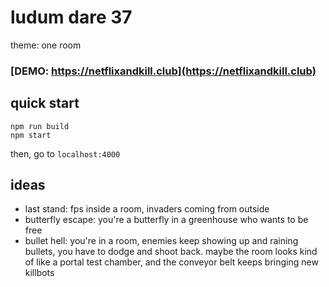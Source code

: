 # ludum dare 37

theme: one room

### [DEMO: https://netflixandkill.club](https://netflixandkill.club)

## quick start

```
npm run build
npm start
```

then, go to `localhost:4000`

## ideas

- last stand: fps inside a room, invaders coming from outside
- butterfly escape: you're a butterfly in a greenhouse who wants to be free
- bullet hell: you're in a room, enemies keep showing up and raining bullets, you have to dodge and shoot back. maybe the room looks kind of like a portal test chamber, and the conveyor belt keeps bringing new killbots
